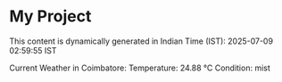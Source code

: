 # My Project

This content is dynamically generated in Indian Time (IST): 2025-07-09 02:59:55 IST


Current Weather in Coimbatore:
Temperature: 24.88 °C
Condition: mist
